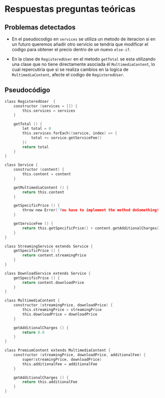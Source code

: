 # Respuestas preguntas teóricas

## Problemas detectados

* En el pseudocodigo en `services` se utiliza un metodo de iteracion si en un futuro queremos añadir otro servicio se tendria que modificar el codigo para obtener el precio dentro de un nuevo `else-if`.

* En la clase de `RegisteredUser` en el metodo `getTotal` se esta utilizando una clase que no tiene directamente asociada él `MultimediaContent`, lo cual repercutiria que si se realiza cambios en la logica de `MultimediaContent`, afecte el codigo de `RegisteredUser`.

## Pseudocódigo

``` c
class RegisteredUser  {
    constructor (services = []) {
        this.services = services
    }

    getTotal () {
        let total = 0
        this.services.forEach((service, index) => {
            total += service.getServiceFee()
        })
        return total
    }
}

class Service {
    constructor (content) {
        this.content = content
    }

    getMultimediaContent () {
        return this.content
    }

    getSpecificPrice () {
        throw new Error('You have to implement the method doSomething!')
    }

    getServiceFee () {
        return this.getSpecificPrice() + content.getAdditionalCharges()
    }
}

class StreamingService extends Service {
    getSpecificPrice () {
        return content.streamingPrice
    }
}

class DownloadService extends Service {
    getSpecificPrice () {
        return content.downloadPrice
    }
}

class MultimediaContent {
    constructor (streamingPrice, downloadPrice) {
        this.streamingPrice = streamingPrice
        this.downloadPrice = downloadPrice
    }

    getAdditionalCharges () {
        return 0.0
    }
}

class PremiumContent extends MultimediaContent {
    constructor (streamingPrice, downloadPrice, additionalFee) {
        super(streamingPrice, downloadPrice)
        this.additionalFee = additionalFee
    }

    getAdditionalCharges () {
        return this.additionalFee
    }
}

```
